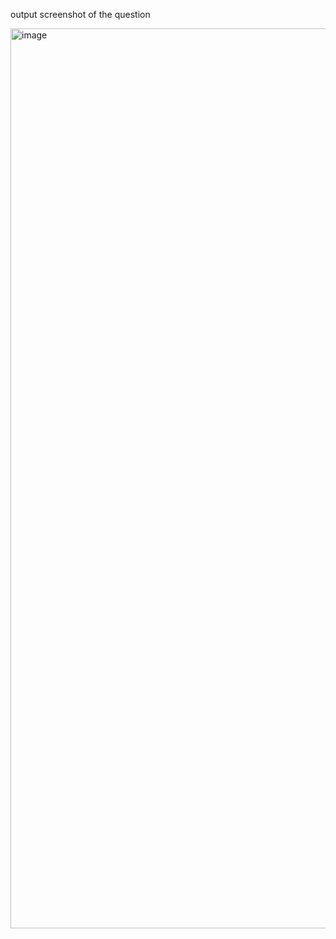 output screenshot of the question

<img width="1440" alt="image" src="https://github.com/naman-dwivedi1/DB_Practice/assets/174860133/906e888a-8ac5-4411-be95-caa5cbce790d">
